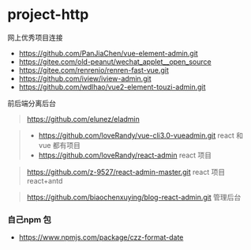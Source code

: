 # project-http
网上优秀项目连接
* https://github.com/PanJiaChen/vue-element-admin.git
* https://gitee.com/old-peanut/wechat_applet__open_source
* https://gitee.com/renrenio/renren-fast-vue.git
* https://github.com/iview/iview-admin.git
* https://github.com/wdlhao/vue2-element-touzi-admin.git

前后端分离后台
> https://github.com/elunez/eladmin

> * https://github.com/loveRandy/vue-cli3.0-vueadmin.git  react 和 vue 都有项目
> * https://github.com/loveRandy/react-admin  react 项目

> https://github.com/z-9527/react-admin-master.git react 项目 react+antd

> https://github.com/biaochenxuying/blog-react-admin.git 管理后台


### 自己npm 包
* https://www.npmjs.com/package/czz-format-date
